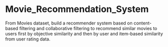 # Movie_Recommendation_System
From Movies dataset, build a recommender system based on content-based filtering and collaborative filtering to recommend similar movies to users first by objective similarity and then by user and item-based similarity from user rating data.
